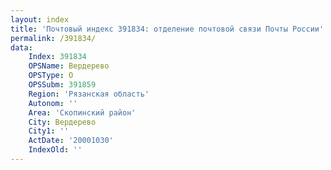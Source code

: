 ```yaml
---
layout: index
title: 'Почтовый индекс 391834: отделение почтовой связи Почты России'
permalink: /391834/
data:
    Index: 391834
    OPSName: Вердерево
    OPSType: О
    OPSSubm: 391859
    Region: 'Рязанская область'
    Autonom: ''
    Area: 'Скопинский район'
    City: Вердерево
    City1: ''
    ActDate: '20001030'
    IndexOld: ''
---
```

